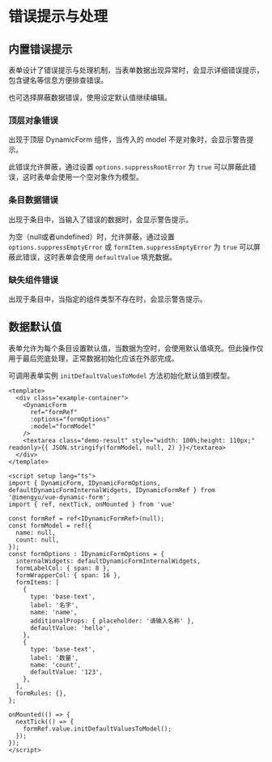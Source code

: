 # 错误提示与处理

<script>
import BasicUseageDocErrorBasicObject from '../examples/BasicUseageDocErrorBasicObject.vue'
import BasicUseageDocErrorMissing from '../examples/BasicUseageDocErrorMissing.vue'
import BasicUseageDocErrorItems from '../examples/BasicUseageDocErrorItems.vue'

</script>

## 内置错误提示

表单设计了错误提示与处理机制，当表单数据出现异常时，会显示详细错误提示，包含键名等信息方便排查错误。

也可选择屏蔽数据错误，使用设定默认值继续编辑。

### 顶层对象错误

出现于顶层 DynamicForm 组件，当传入的 model 不是对象时，会显示警告提示。

此错误允许屏蔽，通过设置 `options.suppressRootError` 为 `true` 可以屏蔽此错误，这时表单会使用一个空对象作为模型。

<BasicUseageDocErrorBasicObject />

### 条目数据错误

出现于条目中，当输入了错误的数据时，会显示警告提示。

为空（null或者undefined）时，允许屏蔽，通过设置 `options.suppressEmptyError` 或 `formItem.suppressEmptyError` 为 `true` 可以屏蔽此错误，这时表单会使用 `defaultValue` 填充数据。

<BasicUseageDocErrorItems />

### 缺失组件错误

出现于条目中，当指定的组件类型不存在时，会显示警告提示。

<BasicUseageDocErrorMissing />

## 数据默认值

表单允许为每个条目设置默认值，当数据为空时，会使用默认值填充。但此操作仅用于最后兜底处理，正常数据初始化应该在外部完成。

可调用表单实例 `initDefaultValuesToModel` 方法初始化默认值到模型。

```vue preview
<template>
  <div class="example-container">
    <DynamicForm
      ref="formRef"
      :options="formOptions"
      :model="formModel"
    />
    <textarea class="demo-result" style="width: 100%;height: 110px;" readonly>{{ JSON.stringify(formModel, null, 2) }}</textarea>
  </div>
</template>

<script setup lang="ts">
import { DynamicForm, IDynamicFormOptions, defaultDynamicFormInternalWidgets, IDynamicFormRef } from '@imengyu/vue-dynamic-form';
import { ref, nextTick, onMounted } from 'vue'

const formRef = ref<IDynamicFormRef>(null);
const formModel = ref({
  name: null,
  count: null,
});
const formOptions : IDynamicFormOptions = {
  internalWidgets: defaultDynamicFormInternalWidgets,
  formLabelCol: { span: 8 },
  formWrapperCol: { span: 16 },
  formItems: [
    { 
      type: 'base-text', 
      label: '名字', 
      name: 'name', 
      additionalProps: { placeholder: '请输入名称' },
      defaultValue: 'hello',
    },
    { 
      type: 'base-text', 
      label: '数量', 
      name: 'count', 
      defaultValue: '123',
    },
  ],
  formRules: {},
};

onMounted(() => {
  nextTick(() => {
    formRef.value.initDefaultValuesToModel();
  });
});
</script>

```

